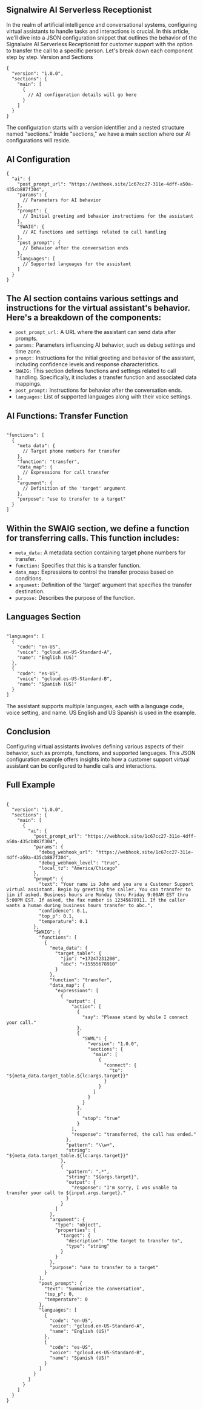 ## Signalwire AI Serverless Receptionist

In the realm of artificial intelligence and conversational systems, configuring virtual assistants to handle tasks and interactions is crucial. In this article, we'll dive into a JSON configuration snippet that outlines the behavior of the Signalwire AI Serverless Receptionist for customer support with the option to transfer the call to a specific person. Let's break down each component step by step.
Version and Sections

```
{
  "version": "1.0.0",
  "sections": {
    "main": [
      {
        // AI configuration details will go here
      }
    ]
  }
}

```

The configuration starts with a version identifier and a nested structure named "sections." Inside "sections," we have a main section where our AI configurations will reside.

## AI Configuration

```
{
  "ai": {
    "post_prompt_url": "https://webhook.site/1c67cc27-311e-4dff-a50a-435cb887f304",
    "params": {
      // Parameters for AI behavior
    },
    "prompt": {
      // Initial greeting and behavior instructions for the assistant
    },
    "SWAIG": {
      // AI functions and settings related to call handling
    },
    "post_prompt": {
      // Behavior after the conversation ends
    },
    "languages": [
      // Supported languages for the assistant
    ]
  }
}

```

## The AI section contains various settings and instructions for the virtual assistant's behavior. Here's a breakdown of the components:

-   `post_prompt_url:` A URL where the assistant can send data after prompts.
-   `params:` Parameters influencing AI behavior, such as debug settings and time zone.
-   `prompt:` Instructions for the initial greeting and behavior of the assistant, including confidence levels and response characteristics.
-   `SWAIG:` This section defines functions and settings related to call handling. Specifically, it includes a transfer function and associated data mappings.
-   `post_prompt:` Instructions for behavior after the conversation ends.
-   `languages:` List of supported languages along with their voice settings.

## AI Functions: Transfer Function

```

"functions": [
  {
    "meta_data": {
      // Target phone numbers for transfer
    },
    "function": "transfer",
    "data_map": {
      // Expressions for call transfer
    },
    "argument": {
      // Definition of the 'target' argument
    },
    "purpose": "use to transfer to a target"
  }
]

```

## Within the SWAIG section, we define a function for transferring calls. This function includes:

-    `meta_data:` A metadata section containing target phone numbers for transfer.
-    `function:` Specifies that this is a transfer function.
-    `data_map:` Expressions to control the transfer process based on conditions.
-    `argument:` Definition of the 'target' argument that specifies the transfer destination.
-    `purpose:` Describes the purpose of the function.

## Languages Section

```

"languages": [
  {
    "code": "en-US",
    "voice": "gcloud.en-US-Standard-A",
    "name": "English (US)"
  },
  {
    "code": "es-US",
    "voice": "gcloud.es-US-Standard-B",
    "name": "Spanish (US)"
  }
]

```

The assistant supports multiple languages, each with a language code, voice setting, and name. US English and US Spanish is used in the example. 

## Conclusion

Configuring virtual assistants involves defining various aspects of their behavior, such as prompts, functions, and supported languages. This JSON configuration example offers insights into how a customer support virtual assistant can be configured to handle calls and interactions.

## Full Example

```

{
  "version": "1.0.0",
  "sections": {
    "main": [
      {
        "ai": {
          "post_prompt_url": "https://webhook.site/1c67cc27-311e-4dff-a50a-435cb887f304",
          "params": {
            "debug_webhook_url": "https://webhook.site/1c67cc27-311e-4dff-a50a-435cb887f304",
            "debug_webhook_level": "true",
            "local_tz": "America/Chicago"
          },
          "prompt": {
            "text": "Your name is John and you are a Customer Support virtual assistant. Begin by greeting the caller. You can transfer to jim if asked. Business hours are Monday thru Friday 9:00AM EST thru 5:00PM EST. If asked, the fax number is 12345678911. If the caller wants a human during business hours transfer to abc.",
            "confidence": 0.1,
            "top_p": 0.1,
            "temperature": 0.1
          },
          "SWAIG": {
            "functions": [
              {
                "meta_data": {
                  "target_table": {
                    "jim": "+17247231200",
                    "abc": "+15555678910"
                  }
                },
                "function": "transfer",
                "data_map": {
                  "expressions": [
                    {
                      "output": {
                        "action": [
                          {
                            "say": "Please stand by while I connect your call."
                          },
                          {
                            "SWML": {
                              "version": "1.0.0",
                              "sections": {
                                "main": [
                                  {
                                    "connect": {
                                      "to": "${meta_data.target_table.${lc:args.target}}"
                                    }
                                  }
                                ]
                              }
                            }
                          },
                          {
                            "stop": "true"
                          }
                        ],
                        "response": "transferred, the call has ended."
                      },
                      "pattern": "\\w+",
                      "string": "${meta_data.target_table.${lc:args.target}}"
                    },
                    {
                      "pattern": ".*",
                      "string": "${args.target}",
                      "output": {
                        "response": "I'm sorry, I was unable to transfer your call to ${input.args.target}."
                      }
                    }
                  ]
                },
                "argument": {
                  "type": "object",
                  "properties": {
                    "target": {
                      "description": "the target to transfer to",
                      "type": "string"
                    }
                  }
                },
                "purpose": "use to transfer to a target"
              }
            ],
            "post_prompt": {
              "text": "Summarize the conversation",
              "top_p": 0,
              "temperature": 0
            },
            "languages": [
              {
                "code": "en-US",
                "voice": "gcloud.en-US-Standard-A",
                "name": "English (US)"
              },
              {
                "code": "es-US",
                "voice": "gcloud.es-US-Standard-B",
                "name": "Spanish (US)"
              }
            ]
          }
        }
      }
    ]
  }
}

```
